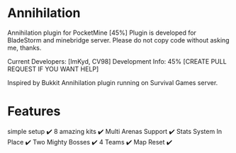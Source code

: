 # Annihilation
Annihilation plugin for PocketMine [45%]
Plugin is developed for BladeStorm and minebridge server.
Please do not copy code without asking me, thanks.

Current Developers: [ImKyd, CV98]
Development Info: 45%
[CREATE PULL REQUEST IF YOU WANT HELP]

Inspired by Bukkit Annihilation plugin running on Survival Games server.  

# Features
simple setup ✔️
8 amazing kits ✔️
Multi Arenas Support ✔️
Stats System In Place ✔️
Two Mighty Bosses ✔️
4 Teams ✔️
Map Reset ✔️
